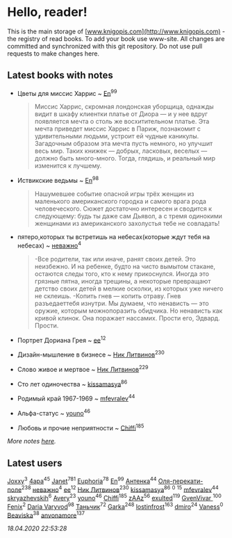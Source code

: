 # Hello, reader!
This is the main storage of [www.knigopis.com](http://www.knigopis.com) - the registry of read books.
To add your book use www-site. All changes are committed and synchronized with this git repository.
Do not use pull requests to make changes here.


## Latest books with notes
* Цветы для миссис Харрис ~ [En](users/333/333646551-vkontakte)<sup>99</sup>
    > Миссис Харрис, скромная лондонская уборщица, однажды видит в шкафу клиентки платье от Диора — и у нее вдруг появляется мечта о столь же восхитительном платье. Эта мечта приведет миссис Харрис в Париж, познакомит с удивительными людьми, устроит ей чудные каникулы. Загадочным образом эта мечта пусть немного, но улучшит весь мир. Таких книжек — добрых, ласковых, веселых — должно быть много-много. Тогда, глядишь, и реальный мир изменится к лучшему.

* Иствикские ведьмы ~ [En](users/333/333646551-vkontakte)<sup>98</sup>
    > Нашумевшее событие опасной игры трёх женщин из маленького американского городка и самого врага рода человеческого. Сюжет достаточно интересен и сводится к следующему: будь ты даже сам Дьявол, а с тремя одинокими женщинами из американского захолустья тебе не совладать!

* пятеро,которых ты встретишь на небесах(которые ждут тебя на небесах) ~ [неважно](users/145/145522558-vkontakte)<sup>4</sup>
    > -Все родители, так или иначе, ранят своих детей. Это неизбежно. И на ребенке, будто на чисто вымытом стакане, остаются следы того, кто к нему прикоснулся. Иногда это грязные пятна, иногда трещины, а некоторые превращают детство своих детей в мелкие осколки, из которых уже ничего не склеишь.
    > -Копить гнев — копить отраву. Гнев разъедаеттебя изнутри. Мы думаем, что ненависть — это оружие, которым можнопоразить обидчика. Но ненависть как кривой клинок. Она поражает нассамих. Прости его, Эдвард. Прости.

* Портрет Дориана Грея ~ [ee](users/219/2195256973544755662-mailru)<sup>12</sup>

* Дизайн-мышление в бизнесе ~ [Ник Литвинов](users/241/241974816-vkontakte)<sup>230</sup>

* Слово живое и мертвое ~ [Ник Литвинов](users/241/241974816-vkontakte)<sup>229</sup>

* Сто лет одиночества ~ [kissamasya](users/684/68439978-vkontakte)<sup>86</sup>

* Родимый край 1967-1969 ~ [mfevralev](users/140/140966150-vkontakte)<sup>44</sup>

* Альфа-статус ~ [youno](users/302/302928912-vkontakte)<sup>46</sup>

* Любовь и прочие неприятности ~ [Chiffi](users/105/105831994080785626680-google)<sup>185</sup>


_More notes [here](latest_books_with_notes.md)._


## Latest users
[Joxxy](users/109/109128632962928278575-google)<sup>3</sup> 
[4apa](users/117/117392596378069249667-google)<sup>45</sup> 
[Janet](users/108/108113656204404967440-google)<sup>781</sup> 
[Euphoria](users/106/106304994652616315178-google)<sup>78</sup> 
[En](users/333/333646551-vkontakte)<sup>99</sup> 
[Антенка](users/118/118158645037334943900-google)<sup>44</sup> 
[Оля-перекати-поле](users/108/10848515355906827860-mailru)<sup>238</sup> 
[неважно](users/145/145522558-vkontakte)<sup>4</sup> 
[ee](users/219/2195256973544755662-mailru)<sup>12</sup> 
[Ник Литвинов](users/241/241974816-vkontakte)<sup>230</sup> 
[kissamasya](users/684/68439978-vkontakte)<sup>86</sup> 
[](users/106/1067243422-yandex)<sup>0</sup> 
[](users/153/1537586159620888-facebook)<sup>15</sup> 
[mfevralev](users/140/140966150-vkontakte)<sup>44</sup> 
[skryazhevskih](users/383/383165880-vkontakte)<sup>6</sup> 
[Avery](users/567/56734832-yandex)<sup>23</sup> 
[youno](users/302/302928912-vkontakte)<sup>46</sup> 
[Chiffi](users/105/105831994080785626680-google)<sup>185</sup> 
[zAAz](users/202/202248233-vkontakte)<sup>56</sup> 
[exulted](users/100/100599204551896265722-google)<sup>119</sup> 
[GvenVivar ](users/158/158266434925901-facebook)<sup>100</sup> 
[Fenix](users/111/111367585493471720963-google)<sup>2</sup> 
[Daria Varyvod](users/829/829893410524253-facebook)<sup>98</sup> 
[Таньчик](users/209/2096581563762610-facebook)<sup>72</sup> 
[Garka](users/115/115753719718250012620-google)<sup>248</sup> 
[lostinfrost](users/217/217891524-vkontakte)<sup>163</sup> 
[dmiro](users/571/5714115-vkontakte)<sup>24</sup> 
[Vaness](users/108/108832317362761277652-google)<sup>0</sup> 
[Beaviska](users/102/10202544960024508-facebook)<sup>38</sup> 
[anvonamore](users/595/5957175-vkontakte)<sup>137</sup> 


_18.04.2020 22:53:28_
